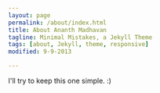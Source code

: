 ```yaml
---
layout: page
permalink: /about/index.html
title: About Ananth Madhavan
tagline: Minimal Mistakes, a Jekyll Theme
tags: [about, Jekyll, theme, responsive]
modified: 9-9-2013

---
```

I'll try to keep this one simple. :)